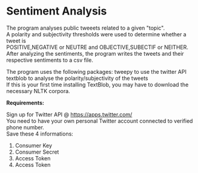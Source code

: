 # Sentiment Analysis

The program analyses public tweeets related to a given "topic". <br />
A polarity and subjectivity thresholds were used to determine whether a tweet is <br />
POSITIVE,NEGATIVE or NEUTRE and OBJECTIVE,SUBECTIF or NEITHER. <br />
After analyzing the sentiments, the program writes the tweets and their respective sentiments
to a csv file. <br />

The program uses the following packages:
tweepy        to use the twitter API <br />
textblob      to analyse the polarity/subjectivity of the tweets <br />
If this is your first time installing TextBlob, you may have to download the necessary NLTK corpora. <br />

**Requirements:**

Sign up for Twitter API @ https://apps.twitter.com/ <br />
You need to have your own personal Twitter account connected to verified phone number. <br />
Save these 4 informations: 
 1. Consumer Key
 2. Consumer Secret
 3. Access Token
 4. Access Token
